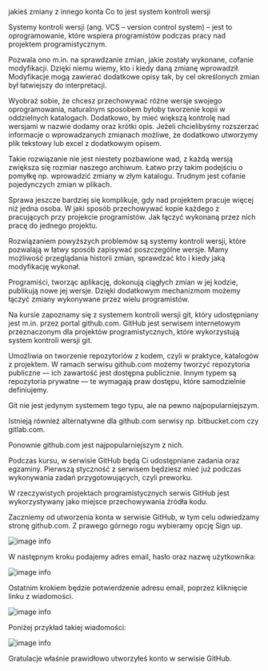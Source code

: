 jakieś zmiany z innego konta
Co to jest system kontroli wersji

Systemy kontroli wersji (ang. VCS – version control system) – jest to oprogramowanie, 
które wspiera programistów podczas pracy nad projektem programistycznym.

Pozwala ono m.in. na sprawdzanie zmian, jakie zostały wykonane, cofanie modyfikacji.
Dzięki niemu wiemy, kto i kiedy daną zmianę wprowadził. 
Modyfikacje mogą zawierać dodatkowe opisy tak, by cel określonych zmian był łatwiejszy do interpretacji.

Wyobraź sobie, że chcesz przechowywać różne wersje swojego oprogramowania, 
naturalnym sposobem byłoby tworzenie kopii w oddzielnych katalogach. 
Dodatkowo, by mieć większą kontrolę nad wersjami w nazwie dodamy oraz krótki opis. 
Jeżeli chcielibyśmy rozszerzać informacje o wprowadzanych zmianach możliwe,
 że dodatkowo utworzymy plik tekstowy lub excel z dodatkowym opisem.

Takie rozwiązanie nie jest niestety pozbawione wad, z każdą wersją zwiększa się rozmiar 
naszego archiwum. Łatwo przy takim podejściu o pomyłkę np. wprowadzić zmiany w złym katalogu. 
Trudnym jest cofanie pojedynczych zmian w plikach. 

Sprawa jeszcze bardziej się komplikuje, gdy nad projektem pracuje więcej niż jedna osoba.
W jaki sposób przechowywać kopie każdego z pracujących przy projekcie programistów.
Jak łączyć wykonaną przez nich pracę do jednego projektu.

Rozwiązaniem powyższych problemów są systemy kontroli wersji, 
które pozwalają w łatwy sposób zapisywać poszczególne wersje. 
Mamy możliwość przeglądania historii zmian, sprawdzać kto i kiedy jaką modyfikację wykonał.

Programiści, tworząc aplikację, dokonują ciągłych zmian w jej kodzie, publikują nowe jej wersje.
Dzięki dodatkowym mechanizmom możemy łączyć zmiany wykonywane przez wielu programistów.

Na kursie zapoznamy się z systemem kontroli wersji git, który udostępniany jest m.in. przez portal github.com.
GitHub jest serwisem internetowym przeznaczonym dla projektów programistycznych, które wykorzystują system kontroli wersji git.

Umożliwia on tworzenie repozytoriów z kodem, czyli w praktyce, katalogów z projektem.
W ramach serwisu github.com możemy tworzyć repozytoria publiczne — ich zawartość jest dostępna publicznie.
Innym typem są repozytoria prywatne — te wymagają praw dostępu, które samodzielnie definiujemy.

Git nie jest jedynym systemem tego typu, ale na pewno najpopularniejszym. 

Istnieją również alternatywne dla github.com serwisy np. bitbucket.com czy gitlab.com.
 
Ponownie github.com jest najpopularniejszym z nich.

Podczas kursu, w serwisie GitHub będą Ci udostępniane zadania oraz egzaminy. 
Pierwszą styczność z serwisem będziesz mieć już podczas wykonywania zadań przygotowujących, czyli preworku.

W rzeczywistych projektach programistycznych serwis GitHub jest wykorzystywany jako miejsce przechowywania źródła kodu.

Zaczniemy od utworzenia konta w serwisie GitHub, w tym celu odwiedzamy stronę github.com.
Z prawego górnego rogu wybieramy opcję Sign up. 

![image info](images/account1.png)

W następnym kroku podajemy adres email, hasło oraz nazwę użytkownika:

![image info](images/account4.png)

Ostatnim krokiem będzie potwierdzenie adresu email, poprzez kliknięcie linku z wiadomości.

![image info](images/account-verify.png)

Poniżej przykład takiej wiadomości:

![image info](images/email-verify.png)

Gratulacje właśnie prawidłowo utworzyłeś konto w serwisie GitHub.
